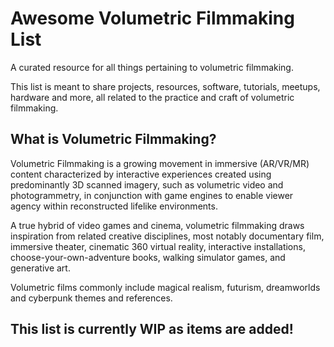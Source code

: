 # Awesome Volumetric Filmmaking List
A curated resource for all things pertaining to volumetric filmmaking.

This list is meant to share projects, resources, software, tutorials, meetups, hardware and more, all related to the practice and craft of volumetric filmmaking.

## What is Volumetric Filmmaking?
Volumetric Filmmaking is a growing movement in immersive (AR/VR/MR) content characterized by interactive experiences created using predominantly 3D scanned imagery, such as volumetric video and photogrammetry, in conjunction with game engines to enable viewer agency within reconstructed lifelike environments.

A true hybrid of video games and cinema, volumetric filmmaking draws inspiration from related creative disciplines, most notably documentary film, immersive theater, cinematic 360 virtual reality, interactive installations, choose-your-own-adventure books, walking simulator games, and generative art.

Volumetric films commonly include magical realism, futurism, dreamworlds and cyberpunk themes and references.

## This list is currently WIP as items are added!
